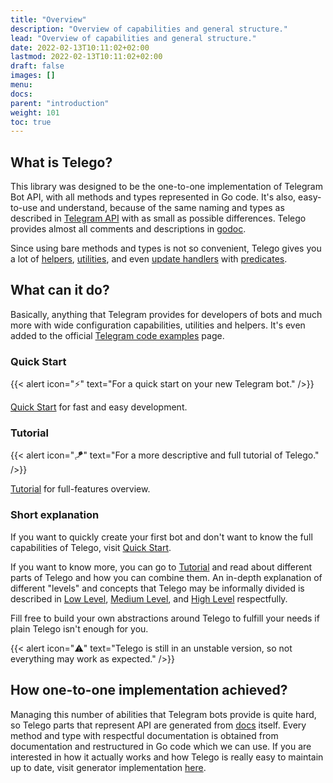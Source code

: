 ```yaml
---
title: "Overview"
description: "Overview of capabilities and general structure."
lead: "Overview of capabilities and general structure."
date: 2022-02-13T10:11:02+02:00
lastmod: 2022-02-13T10:11:02+02:00
draft: false
images: []
menu:
docs:
parent: "introduction"
weight: 101
toc: true
---
```


## What is Telego?

This library was designed to be the one-to-one implementation of Telegram Bot API, with all methods and types
represented in Go code.
It's also, easy-to-use and understand, because of the same naming and types as described
in [Telegram API](https://core.telegram.org/bots/api) with as small as possible differences.
Telego provides almost all comments and descriptions in [godoc](https://pkg.go.dev/github.com/mymmrac/telego).

Since using bare methods and types is not so convenient, Telego gives you a lot
of [helpers](/content/docs/helpers/updates-long-polling.md),
[utilities](/content/docs/utilities/utilities-basics.md),
and even [update handlers](/content/docs/handlers/handlers-basics.md) with
[predicates](/content/docs/handlers/predicates.md).

## What can it do?

Basically, anything that Telegram provides for developers of bots and much more with wide configuration capabilities,
utilities and helpers.
It's even added to the official [Telegram code examples](https://core.telegram.org/bots/samples#go) page.

### Quick Start

{{< alert icon="⚡️" text="For a quick start on your new Telegram bot." />}}

[Quick Start](/content/docs/introduction/quick-start.md) for fast and easy development.

### Tutorial

{{< alert icon="🪁" text="For a more descriptive and full tutorial of Telego." />}}

[Tutorial](/content/docs/introduction/tutorial.md) for full-features overview.

### Short explanation

If you want to quickly create your first bot and don't want to know the full capabilities of Telego, visit
[Quick Start](/content/docs/introduction/quick-start.md).

If you want to know more, you can go to [Tutorial](/content/docs/introduction/tutorial.md) and read about different
parts of Telego and how you can combine them.
An in-depth explanation of different "levels" and concepts that Telego may be informally divided is described in
[Low Level](/content/docs/levels/low-level.md), [Medium Level](/content/docs/levels/medium-level.md), and
[High Level](/content/docs/levels/high-level.md) respectfully.

Fill free to build your own abstractions around Telego to fulfill your needs if plain Telego isn't enough for you.

{{< alert icon="⚠️" text="Telego is still in an unstable version, so not everything may work as expected." />}}

## How one-to-one implementation achieved?

Managing this number of abilities that Telegram bots provide is quite hard, so Telego parts that represent API are
generated from [docs](https://core.telegram.org/bots/api) itself.
Every method and type with respectful documentation is obtained from documentation and restructured in Go code which
we can use.
If you are interested in how it actually works and how Telego is really easy to maintain up to date,
visit generator implementation [here](https://github.com/mymmrac/telego/tree/main/internal/generator).
